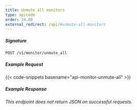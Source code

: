 ```yaml
---
title: Unmute all monitors
type: apicode
order: 24.08
external_redirect: /api/#unmute-all-monitors
---
```


##### Signature
`POST /v1/monitor/unmute_all`
##### Example Request
{{< code-snippets basename="api-monitor-unmute-all" >}}
##### Example Response
*This endpoint does not return JSON on successful requests.*
